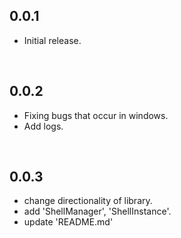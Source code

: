 ## 0.0.1
- Initial release.

<br />

## 0.0.2
- Fixing bugs that occur in windows.
- Add logs.

<br />

## 0.0.3
- change directionality of library.
- add 'ShellManager', 'ShellInstance'.
- update 'README.md'
